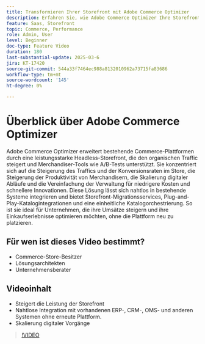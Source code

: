 ```yaml
---
title: Transformieren Ihrer Storefront mit Adobe Commerce Optimizer
description: Erfahren Sie, wie Adobe Commerce Optimizer Ihre Storefront durch hohe Leistung, erhöhten Traffic und nahtlose Integration verbessern kann.
feature: Saas, Storefront
topic: Commerce, Performance
role: Admin, User
level: Beginner
doc-type: Feature Video
duration: 180
last-substantial-update: 2025-03-6
jira: KT-17420
source-git-commit: 544a33f7464ec988a8132010962a73715fa83686
workflow-type: tm+mt
source-wordcount: '145'
ht-degree: 0%

---
```


# Überblick über Adobe Commerce Optimizer

Adobe Commerce Optimizer erweitert bestehende Commerce-Plattformen durch eine leistungsstarke Headless-Storefront, die den organischen Traffic steigert und Merchandiser-Tools wie A/B-Tests unterstützt. Sie konzentriert sich auf die Steigerung des Traffics und der Konversionsraten im Store, die Steigerung der Produktivität von Merchandisern, die Skalierung digitaler Abläufe und die Vereinfachung der Verwaltung für niedrigere Kosten und schnellere Innovationen. Diese Lösung lässt sich nahtlos in bestehende Systeme integrieren und bietet Storefront-Migrationsservices, Plug-and-Play-Katalogintegrationen und eine einheitliche Katalogorchestrierung. So ist sie ideal für Unternehmen, die ihre Umsätze steigern und ihre Einkaufserlebnisse optimieren möchten, ohne die Plattform neu zu platzieren.

## Für wen ist dieses Video bestimmt?

* Commerce-Store-Besitzer
* Lösungsarchitekten
* Unternehmensberater

## Videoinhalt

* Steigert die Leistung der Storefront
* Nahtlose Integration mit vorhandenen ERP-, CRM-, OMS- und anderen Systemen ohne erneute Plattform.
* Skalierung digitaler Vorgänge

>[!VIDEO](https://video.tv.adobe.com/v/3450226?learn=on)

